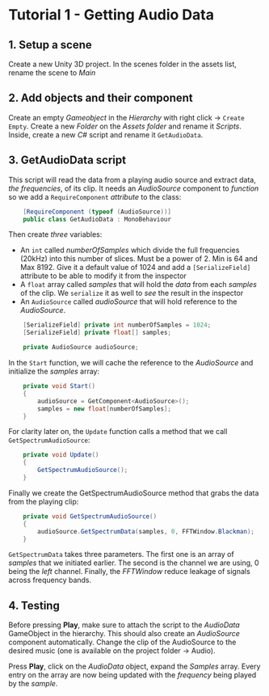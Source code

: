 # **Tutorial 1 - Getting Audio Data**

## 1. Setup a scene

Create a new Unity 3D project. In the scenes folder in the assets list, rename the scene to *Main*

## 2. Add objects and their component

Create an empty *Gameobject* in the *Hierarchy* with right click -> `Create Empty`.
Create a new *Folder* on the *Assets folder* and rename it *Scripts*. Inside, create a new *C#* script and rename it `GetAudioData`.

## 3. GetAudioData script

This script will read the data from a playing audio source and extract data, *the frequencies*, of its clip.
It needs an *AudioSource* component to *function* so we add a `RequireComponent` *attribute* to the class:

```c#
	[RequireComponent (typeof (AudioSource))]
	public class GetAudioData : MonoBehaviour
```

Then create *three* variables:

* An `int` called *numberOfSamples* which divide the full frequencies (20kHz) into this number of slices. Must be a power of 2. Min is 64 and Max 8192. Give it a default value of 1024 and add a `[SerializeField]` attribute to be able to modify it from the inspector
* A `float` array called *samples* that will hold the *data* from each *samples* of the clip. We `serialize` it as well to *see* the result in the inspector
* An `AudioSource` called *audioSource* that will hold reference to the *AudioSource*.

```c#
	[SerializeField] private int numberOfSamples = 1024;
	[SerializeField] private float[] samples;

	private AudioSource audioSource;
```

In the `Start` function, we will cache the reference to the *AudioSource* and initialize the *samples* array:

```c#
	private void Start()
	{
		audioSource = GetComponent<AudioSource>();
		samples = new float[numberOfSamples];
	}
```

For clarity later on, the `Update` function calls a method that we call `GetSpectrumAudioSource`:

```c#
	private void Update()
	{
		GetSpectrumAudioSource();
	}
```

Finally we create the GetSpectrumAudioSource method that grabs the data from the playing clip:

```c#
	private void GetSpectrumAudioSource()
	{
		audioSource.GetSpectrumData(samples, 0, FFTWindow.Blackman);
	}
```
`GetSpectrumData` takes three parameters. The first one is an array of *samples* that we initiated earlier. The second is the channel we are using, 0 being the *left* channel. Finally, the *FFTWindow* reduce leakage of signals across frequency bands.

## 4. Testing

Before pressing **Play**, make sure to attach the script to the *AudioData* GameObject in the hierarchy.
This should also create an *AudioSource* component automatically. Change the clip of the AudioSource to the desired music (one is available on the project folder -> Audio).

Press **Play**, click on the *AudioData* object, expand the *Samples* array. Every entry on the array are now being updated with the *frequency* being played by the *sample*.
